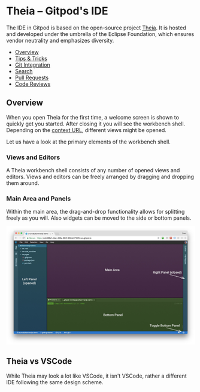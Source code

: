 # Theia – Gitpod's IDE

The IDE in Gitpod is based on the open-source project [Theia](https://theia-ide.org). It is hosted
and developed under the umbrella of the Eclipse Foundation, which ensures vendor neutrality and
emphasizes diversity.

  * [Overview](#overview)
  * [Tips & Tricks](52-Tips-and-Tricks.md)
  * [Git Integration](54_Git.md)
  * [Search](56_Search.md)
  * [Pull Requests](58_Pull_Requests.md)
  * [Code Reviews](59_Code_Reviews.md)

## Overview

When you open Theia for the first time, a welcome screen is shown to quickly get you started. After
closing it you will see the workbench shell. Depending on the
[context URL](31-Context-Urls.md), different views might be opened.

Let us have a look at the primary elements of the workbench shell.

### Views and Editors

A Theia workbench shell consists of any number of opened views and editors. Views and editors can be
freely arranged by dragging and dropping them around.

### Main Area and Panels

Within the main area, the drag-and-drop functionality allows for splitting freely as you will. Also
widgets can be moved to the side or bottom panels.

![](./images/workbench-shell.jpg)

## Theia vs VSCode

While Theia may look a lot like VSCode, it isn't VSCode, rather a different IDE following the same design scheme.
